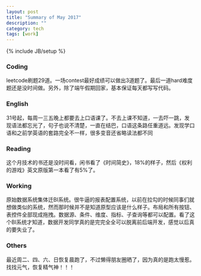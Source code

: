 ```yaml
---
layout: post
title: "Summary of May 2017"
description: ""
category: tech
tags: [work]
---
```

{% include JB/setup %}

### Coding

leetcode刷题29道。一场contest最好成绩可以做出3道题了。最后一道hard难度题还是没时间做。另外，除了端午假期回家，基本保证每天都写写代码。

### English

31号起，每周一三五晚上都要去上口语课了。不去上课不知道，一去吓一跳，发现语法都忘光了，句子也说不清楚，一直在结巴，口语这条路任重道远。发现学口语和之前学英语的套路完全不一样，很多变音还省略读法都不同

### Reading
这个月技术的书还是没时间看，闲书看了《时间简史》，18%的样子，然后《权利的游戏》英文原版第一本看了有5%了。

### Working

原始数据系统集体迁BI系统。很牛逼的报表配置系统，以前在拉勾的时候同事们就想做类似的系统，然而那时候并不是知道原型应该是什么样子。布局和所有按钮、表控件全部现成拖拽。数据源、条件、维度、指标、子查询等都可以配置。看了这个BI系统才知道，数据开发同学真的是完完全全可以脱离前后端开发，感觉以后真的要失业了。

### Others

最近周二、四、六、日恢复晨跑了，不过懒得朋友圈晒了，因为真的是跑太慢惹。找找元气，恢复精气神！！！